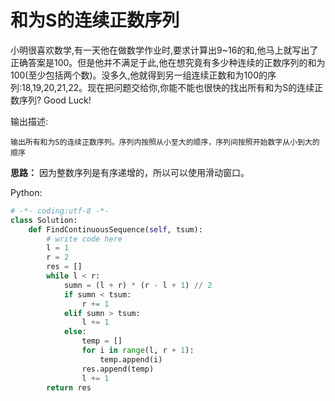 # 和为S的连续正数序列

小明很喜欢数学,有一天他在做数学作业时,要求计算出9~16的和,他马上就写出了正确答案是100。但是他并不满足于此,他在想究竟有多少种连续的正数序列的和为100(至少包括两个数)。没多久,他就得到另一组连续正数和为100的序列:18,19,20,21,22。现在把问题交给你,你能不能也很快的找出所有和为S的连续正数序列? Good Luck!

输出描述:
```
输出所有和为S的连续正数序列。序列内按照从小至大的顺序，序列间按照开始数字从小到大的顺序
```

**思路：**
因为整数序列是有序递增的，所以可以使用滑动窗口。

Python:
```python
# -*- coding:utf-8 -*-
class Solution:
    def FindContinuousSequence(self, tsum):
        # write code here
        l = 1
        r = 2
        res = []
        while l < r:
            sumn = (l + r) * (r - l + 1) // 2
            if sumn < tsum:
                r += 1
            elif sumn > tsum:
                l += 1
            else:
                temp = []
                for i in range(l, r + 1):
                    temp.append(i)
                res.append(temp)
                l += 1
        return res
                
        
```
